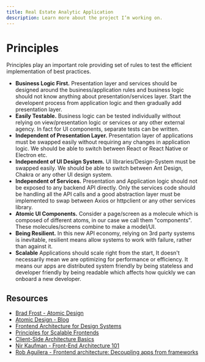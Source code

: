 ```yaml
---
title: Real Estate Analytic Application
description: Learn more about the project I’m working on.
---
```

# Principles

Principles play an important role providing set of rules to test the efficient implementation of best practices.

- **Business Logic First.** Presentation layer and services should be designed around the business/application rules and business logic should not know anything about presentation/services layer. Start the developent process from application logic and then gradually add presentation layer.
- **Easily Testable.** Business logic can be tested individually without relying on view/presentation logic or services or any other external agency. In fact for UI components, separate tests can be written.
- **Independent of Presentation Layer.** Presentation layer of applications must be swapped easily without requiring any changes in application logic. We should be able to switch between React or React Native or Electron etc.
- **Independent of UI Design System.** UI libraries/Design-System must be swapped easily. We should be able to switch between Ant Design, Chakra or any other UI design system.
- **Independent of Services.** Presentation and Application logic should not be exposed to any backend API directly. Only the services code should be handling all the API calls and a good abstraction layer must be implemented to swap between Axios or httpclient or any other services library.
- **Atomic UI Components.** Consider a page/screen as a molecule which is composed of different atoms, in our case we call them "components". These molecules/screens combine to make a model/UI.
- **Being Resilient.** In this new API economy, relying on 3rd party systems is inevitable, resilient means allow systems to work with failure, rather than against it.
- **Scalable** Applications should scale right from the start, It doesn't necessarily mean we are optimizing for performance or efficiency. It means our apps are distributed system friendly by being stateless and developer friendly by being readable which affects how quickly we can onboard a new developer.

## Resources

- [Brad Frost - Atomic Design](https://atomicdesign.bradfrost.com/)
- [Atomic Design - Blog](https://bradfrost.com/blog/post/atomic-web-design/)
- [Frontend Architecture for Design Systems](https://learning.oreilly.com/library/view/frontend-architecture-for/9781491926772/)
- [Principles for Scalable Frontends](https://www.simform.com/blog/principles-of-scalable-front-ends/)
- [Client-Side Architecture Basics](https://khalilstemmler.com/articles/client-side-architecture/introduction/)
- [Nir Kaufman - Front-End Architecture 101](https://www.youtube.com/watch?v=o8THlN8hgcw&ab_channel=ReactNYC)
- [Rob Aguilera - Frontend architecture: Decoupling apps from frameworks](https://www.youtube.com/watch?v=jmcx3b78V8s)
